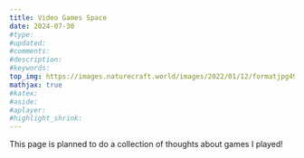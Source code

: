 ```yaml
---
title: Video Games Space
date: 2024-07-30
#type:
#updated:
#comments:
#description:
#keywords:
top_img: https://images.naturecraft.world/images/2022/01/12/formatjpg493b69539786db25.jpg
mathjax: true
#katex:
#aside:
#aplayer:
#highlight_shrink:
---
```


This page is planned to do a collection of thoughts about games I played!  
